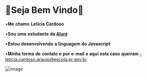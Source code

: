 # 💫Seja Bem Vindo💫

•𝐌𝐞 𝐜𝐡𝐚𝐦𝐨 𝐋𝐞𝐭𝐢𝐜𝐢𝐚 𝐂𝐚𝐫𝐝𝐨𝐬𝐨

•𝐒𝐨𝐮 𝐮𝐦𝐚 𝐞𝐬𝐭𝐮𝐝𝐚𝐧𝐭𝐞 𝐝𝐚 [𝐀𝐥𝐮𝐫𝐚](https://www.alura.com.br)

•𝐄𝐬𝐭𝐨𝐮 𝐝𝐞𝐬𝐞𝐧𝐯𝐨𝐥𝐯𝐞𝐧𝐝𝐨 𝐚 𝐥𝐢𝐧𝐠𝐮𝐚𝐠𝐞𝐦 𝐝𝐨 𝐉𝐚𝐯𝐚𝐬𝐜𝐫𝐢𝐩𝐭

•𝐌𝐢𝐧𝐡𝐚 𝐟𝐨𝐫𝐦𝐚 𝐝𝐞 𝐜𝐨𝐧𝐭𝐚𝐭𝐨 𝐞 𝐩𝐨𝐫 𝐞-𝐦𝐚𝐢𝐥 𝐞 𝐚𝐪𝐮𝐢 𝐞𝐬𝐭𝐚 𝐜𝐚𝐬𝐨 𝐪𝐮𝐞𝐢𝐫𝐚𝐦
-leticia.cardoso.araujo@escola.pr.gov.br

![image](https://github.com/user-attachments/assets/444650dc-7915-42f5-b7b4-33fb10f454ff)

